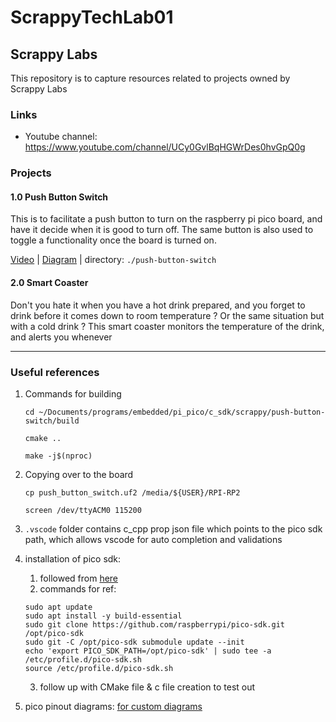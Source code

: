
# ScrappyTechLab01

## Scrappy Labs

This repository is to capture resources related to projects owned by Scrappy Labs

### Links
* Youtube channel: https://www.youtube.com/channel/UCy0GvlBqHGWrDes0hvGpQ0g

### Projects
#### 1.0 Push Button Switch
This is to facilitate a push button to turn on the raspberry pi pico board, and have it decide when it is good to turn off.
The same button is also used to toggle a functionality once the board is turned on.

[Video](https://www.youtube.com/watch?v=tEf5wfiH5kQ)
| [Diagram](https://viewer.diagrams.net/?tags=%7B%7D&highlight=0000ff&edit=_blank&layers=1&nav=1&title=raspberry_pi_pico_pinout#R7V1dd5s4EP01fkwOCGThxyZOP8623Zxmk7ZPPdQmNltifDBu7Pz6FUXCSCPb2AYpG%2BUlMTIImDsjzVyNxj3v8mH1Lgvn00%2FpOEp6yBmvet6wh5CHAp%2F%2BK1rWrMVxcdkyyeJx2eZuGm7ip4g1Oqx1GY%2BjhXBinqZJHs%2FFxlE6m0WjXGgLsyx9FE%2B7TxPxrvNwEoGGm1GYwNav8Tiflq0BIpv291E8mfI7u%2F1B%2Bc1DyE9mb7KYhuP0sdbkXfW8yyxN8%2FLTw%2BoySgrpcbmU173d8m31YFk0y5tcEKDRr6%2FfBqPHD2jwPbl5Gi6f%2Fjpj8PwOkyV7Yfaw%2BZpLIEuXs3FUdOL0vIvHaZxHN%2FNwVHz7SEGnbdP8IaFHLv3IuouyPFptfU63enuqN1H6EOXZmp7CLvADJjCmMmdcFR438kcOa5vWZN%2Fnkg4Z5pOq741Y6AcmmQOkhIGU7i5ub4Ck6DvnojjCJJ7M6OcRffcoow2FZGKqXW%2FYFw%2FxeFxcfpFFi%2Fgp%2FPmnq0LO8zSe5X%2FeA1%2F08LDoa5mni9I%2Biq4XeZb%2Bii7TJKX9DmfprOjlPk4SqakFRCrB1hDoKwDwupK%2F3weyjsbUTNlhmuXTdJLOwuRq03oh6u3mnI9pOmcy%2FDfK8zUbcwrxqnS5uNFuudHnSpfZKNrxAuz58zCbRPmuFyVqILIoCfP4t%2FggKjGzS68L7dkASPqiSflY7KF8LnaRhFX1FMfD14fmc%2FPdQvNZi2ZiypqwZ8KaqLCy9bfi%2BnPMD7%2FXvxuuWOfl0bo6Gr8p5vENJLTlbVy88p%2FvW7RS0tRKgxOt9CT4CLCmd5%2BH9hiTJxpTHxoT1mlMAUDDu%2FN%2BXH22BxBXBGQAASE6ARkoAfn79h97EHFERFyF%2BxbohIRrSA2TN8PLH3dfrt5aAwoeSKBgCMpAKygunEeuUWANIPJE4gaGZxIXvU7sNTyQIuzXigcmQPZ63WT0XP1klwUQz9xR5o8pjnAQVWssyjc9wkG2kQICuR1rACGmAYHE5pdbi0IXCQ%2FPMY0HZMqogSB7AVFQZXoBeSVbBDxMsy0upFuogbj2AqJgW%2FQCAukWCohjLSC%2BgmvRCgi%2FvwAIR8lGQBQ8i15AVDyLay%2FP4pvmWfrQGHTE9as4L8J699zx2WER1bPFMHq0CeuLg3Xt4DrKYvrqhQrojvRL37P19ehAWjMgcubGlgVp%2BtrhunYa0%2FPt9yHifTDC9e72nk%2FElBr6oXyCVlfHuX%2F%2F6mOWGJnm%2FZCKNnLtpY2wadoIqWgj117aCJumjRCkjd5d2%2BPzG%2FdgkIomsicIlhNETZNEyG6SSIbDNEeElByRtXCYZoiQiiGCGYi2wKFKxtGKB%2B9YwMO3Fw%2FT%2FJCn4oewvXiYdq48u8NxGQ%2FjaTieKhy3J%2FgDeJiOxj1VNG4POwLwMB2Me6pg3J7lBRgMmsZDFZzbs%2F4G8DAdnXuv0bmAh%2Bnw3FOF59zJsBEQ0wG6pwrQXXvpROMpHNzDEwGxl8EynsLhK1M47OWwjC%2BA%2BK8xeh0P40vmvnLJ3F5S0fiSua9cMreXVTS%2BZO7DKKSHLrxz784aTAiWHF8Iid6iMjAQ%2BfDlI0bOZ9r4KV3cRznARnctpKBBLaRqRUmohdSZ1GC08PykpBh%2BlVLqbu8odFCAlGg38XwR7ZdQuJiXlc3u41Uh1TZENpByiioaUSiyBSXWXYktSGNCiYHE15qURKXj6bbOOeEJttUm2q3JtuUNW0mc5YPL3i2yuK%2FGac9ExdtOTMR1XSkT15UBLt8UZOLCnhypylHVc8s5vQOivk%2BnObpYQepaFHC4jjRcDOBooTeHH%2FKFWvbma0u8x6funFcbTyAZadPE%2B9bsCPpc0IiyOJxNkgYTYwuaLVfGI06zebA7z6GBf3XIPFiVk%2BjVaknUSrBtqyax2a6CevXtKv7OGVS1XaVFq0BNC09sMx89sypx9lhZ00m14hF4R16zwo2HzqlEug9m%2Fuu255LP7%2FvOQedr2VfTh6TULksaJeFiEY92GVNTTTamd9xN4bAEwXF6F7hSR77UUVt6R6T7sPlhqx4F0vlEOL8jPWpQI%2FmF69GgLT3qS8%2FSlR4R9zA9CnTokYoCPH5mf%2FZKFLjS3NU%2FTolAR47UUcc%2BK3mWsUatThi1TtG3o5q2r1YYPerQT2Pmt99PK7f2tR7myMUWCS%2BAoEtl4IIx0KHmYU6W5lQYacEWnBXp0e3Uo%2FTkwIdNc6YCH4Jsm2YxkmchctwIieXpzJc6ammaxb7srpHdzyX7EUQ4v5tplljn9gM9GrSlR%2FIqUld6RHaHj0CPAh16dJjb%2F3931zCW3TWJamisRHJHjt4fmyCQqn%2FRuPH9lSfjJnekGzez5XbPHFaY52Q%2FWucPVjT1s8uEuVP97EPHeV8u88Pc8G0qKJ%2BPkYZxPjCkd%2FqUpOlSdNDNmhNyxAnhjGgeWOCa03y5mNKWn8s8p2GVDL%2Fu9BUkERxnbtMsH9JZMGamRhofjPmq0wHrVceMxNUil7DCtbsgmwnDbOVHwQ6unSZnCJE9tdNkQgFLWtjF2A13SgC9Ncyz%2BAESxajY7qOVZ%2BGDjS3%2BseOJ8scSFdjYP5Y7CvRyilyPLMHNlyfFY3EDHenGDfJRH4oMYxwU3rAzjNNxBAetF5pI5vOdO5Wro9hs56p%2B3LW78RDyPB%2Bv6F9HMZW8UFRAegbfo2sqNT%2BAycAlJvbsSsVy7GwcE8W%2BbZtSYKXdKyo%2FTmsK7EAx%2Fev8eSopPvO8586VNY22%2FFPXpLfASg83P%2FZeehc0BJl%2BovN%2FccZ%2F)
| directory: ```./push-button-switch```


#### 2.0 Smart Coaster
Don't you hate it when you have a hot drink prepared, and you forget to drink before it comes down to room temperature ? Or the same situation but with a cold drink ?
This smart coaster monitors the temperature of the drink, and alerts you whenever 

----

### Useful references
1. Commands for building
    ```
    cd ~/Documents/programs/embedded/pi_pico/c_sdk/scrappy/push-button-switch/build

    cmake ..

    make -j$(nproc)
    ```

2. Copying over to the board
   ```
   cp push_button_switch.uf2 /media/${USER}/RPI-RP2

   screen /dev/ttyACM0 115200
   ```

3. ```.vscode``` folder contains c_cpp prop json file which points to the pico sdk path, which allows vscode for auto completion and validations


4. installation of pico sdk:
    1. followed from [here](https://lindevs.com/set-up-raspberry-pi-pico-sdk-on-ubuntu/#:~:text=Set%20Up%20Raspberry%20Pi%20Pico%20SDK%20on%20Ubuntu,5%20Test%20program%20...%206%20Uninstall%20SDK%20)
    2. commands for ref:
    ```
    sudo apt update
    sudo apt install -y build-essential
    sudo git clone https://github.com/raspberrypi/pico-sdk.git /opt/pico-sdk
    sudo git -C /opt/pico-sdk submodule update --init
    echo 'export PICO_SDK_PATH=/opt/pico-sdk' | sudo tee -a /etc/profile.d/pico-sdk.sh
    source /etc/profile.d/pico-sdk.sh
    ```
    3. follow up with CMake file & c file creation to test out

5. pico pinout diagrams: [for custom diagrams](https://viewer.diagrams.net/?tags=%7B%7D&highlight=0000ff&edit=_blank&layers=1&nav=1&title=rapsberry_pi_pico.drawio#R7Zxbb5swFIB%2FTR4rYRsS8thc2k3TuqpZb08VAzdBJTgiznL59TPFJBi70iatnIeTp5ADGHw%2BkP35tOmx8XJ3XUSrxXeR8KxHvWTXY5MepYyGvvooI3sd8UhQReZFmlQxcgrM0gPXQU9HN2nC18aBUohMpiszGIs857E0YlFRiK152KvIzKuuojm3ArM4yuzoY5rIRRUN6eAU%2F8LT%2BaK%2BMukPqz3LqD5Y92S9iBKxbYTYtMfGhRCy2lruxjwrs1fnpTrv6oO9xxsreC7%2F5oSQxm%2BPT8N4%2B5UOn7PZYbI5fLvQeH5H2UZ3WN%2Bs3NcZKMQmT3jZiNdjo%2B0ilXy2iuJy71ZBV7GFXGbqG1GbujleSL778D7JsffqueFiyWWxV4foE%2FxQJ0w%2FMhf1o7A95Z96OrZo5L5fZzrSzOfHtk9pURs6M%2F%2BQpcDK0sPofmZlSvVZmumIsnSeq%2B1Y9Z0XKlBmJlVP16XesUyTpDx9VPB1eoh%2BvTdV5nkl0ly%2B9yMY9YJJ2dZGinX1fpRNr2Uh3vhYZEK1O8lFXrbymmZZK%2FQfiBwT2yDQdwBgn5X%2Fvp3%2F2TPC%2FO%2FNPEPhGFg4rm8meGgwk0bfphF0SSO0aLAH9jK9wQOEmECGNpBBl0CGTiA%2F7n%2FiIeKZRIhjAAm7RFI%2FIQ0ml5Pxy8Pd9AoNlGDYghLYUIadQiH2OHJLQzRA2gMJCYFHEkLPA3uDB3WIR7c8mOsFGeAF4kMDsXVZAenjBTKABmKb%2Bd09oplviwfzoHnYpq5eEHtNCQ0Qh6p3C%2BTs6gYPaFkntq2rF4TgBeKQ9W6B2LaugHhogfgOVe8USH19A0hNCSMQh6Z3C8Sl6QSvpvvQml7Pp85jepV7aE2nLk0neDU9gNZ06tJ0glfTA2hNp7amX9%2FimWPBjxguLccjHe2%2FKIGWcopbyts4oJ2cOp0cLQ5oI6cuI2docbhq553yqBs2ePh4eUD7OHP5eICXB%2FTkiuHW8TYP8Ko5c%2Bk4HvmzeEDbOHPZOJ7VEYsHtIwzl4zjWc61ZRCah0vO8dQ7LB7Qds7Odm7wgNZz5tLzepKBEQi0oDOXoBO8y4ngJfN6hmcCwbuCBV4y950lc7xrWOAFEP%2Fs6E0e4CVz31kyx7uoCF4y950lc7yrip9YMldfT%2F%2F0%2F76v8dsJbPoH)

